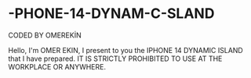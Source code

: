 # -PHONE-14-DYNAM-C-SLAND
CODED BY OMEREKİN

Hello, I'm OMER EKIN, I present to you the IPHONE 14 DYNAMIC ISLAND that I have prepared. IT IS STRICTLY PROHIBITED TO USE AT THE WORKPLACE OR ANYWHERE.
